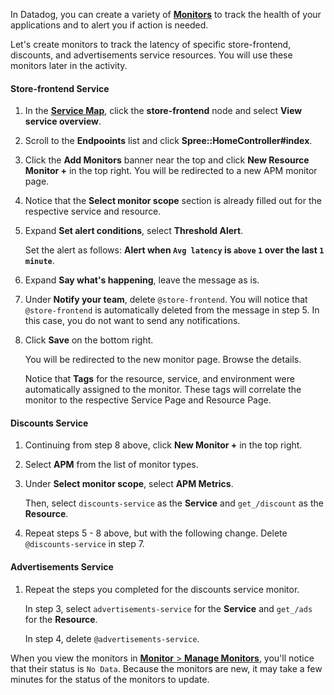 In Datadog, you can create a variety of <a href="https://docs.datadoghq.com/monitors/" target="_datadog">**Monitors**</a> to track the health of your applications and to alert you if action is needed. 

Let's create monitors to track the latency of specific store-frontend, discounts, and advertisements service resources. You will use these monitors later in the activity.

#### Store-frontend Service

1. In the <a href="https://app.datadoghq.com/apm/map?env=ruby-shop" target="_datadog">**Service Map**</a>, click the **store-frontend** node and select **View service overview**.

2. Scroll to the **Endpooints** list and click **Spree::HomeController#index**.

3. Click the **Add Monitors** banner near the top and click **New Resource Monitor +** in the top right. You will be redirected to a new APM monitor page.

4. Notice that the **Select monitor scope** section is already filled out for the respective service and resource.

5. Expand **Set alert conditions**, select **Threshold Alert**. <p>Set the alert as follows: **Alert when `Avg latency` is `above` `1` over the last `1 minute`**.

6. Expand **Say what's happening**, leave the message as is. 

7. Under **Notify your team**, delete `@store-frontend`. You will notice that `@store-frontend` is automatically deleted from the message in step 5. In this case, you do not want to send any notifications.

8. Click **Save** on the bottom right. <p> You will be redirected to the new monitor page. Browse the details. <p> Notice that **Tags** for the resource, service, and environment were automatically assigned to the monitor. These tags will correlate the monitor to the respective Service Page and Resource Page.


#### Discounts Service

1. Continuing from step 8 above, click **New Monitor +** in the top right.

2. Select **APM** from the list of monitor types.

3. Under **Select monitor scope**, select **APM Metrics**. <p>Then, select `discounts-service` as the **Service** and `get_/discount` as the **Resource**.

4. Repeat steps 5 - 8 above, but with the following change. Delete `@discounts-service` in step 7.

#### Advertisements Service

1. Repeat the steps you completed for the discounts service monitor. <p>In step 3, select `advertisements-service` for the **Service** and `get_/ads` for the **Resource**. <p> In step 4, delete `@advertisements-service`.

When you view the monitors in <a href="https://app.datadoghq.com/monitors#/create" target="_datadog">**Monitor** > **Manage Monitors**</a>, you'll notice that their status is `No Data`. Because the monitors are new, it may take a few minutes for the status of the monitors to update. 